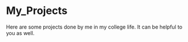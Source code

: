 # My_Projects
Here are some projects done by me in my college life. It can be helpful to you as well.
